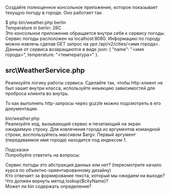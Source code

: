 Создайте полноценное консольное приложение, которое показывает текущую погоду в городе. Оно работает так:
  
$ php bin/weather.php berlin  
Temperature in berlin: 26C  
Это консольное приложение обращается внутри себя к сервису погоды. Сервис погоды расположен на localhost:8080. Информацию по городу можно извлечь сделав GET запрос на урл /api/v2/cities/<имя города>. Данные от сервиса возвращаются в виде json: { "name": "<имя города>", temperature: "<температура>" }.
  
## src\WeatherService.php  
Реализуйте логику работы сервиса. Сделайте так, чтобы http-клиент не был зашит внутри класса, используйте инъекцию зависимостей для проброса клиента во внутрь.

То как выполнять http-запросы через guzzle можно подсмотреть в его документации.  
   
bin/weather.php  
Реализуйте код, вызывающий сервис и печатающий на экран ожидаемую строку. Для извлечения города из аргументов командной строки, воспользуйтесь массивом $argv. Первый аргумент (передаваемое имя города) находится под индексом 1.
   
Подсказки  
Попробуйте ответить на вопросы:  
   
Сервис погоды это абстракция данных или нет? (пересмотрите начало курса по объектно-ориентированному дизайну)  
Кто отвечает за формирование текста, который мы ожидаем на выходе?  
Что должен вернуть метод lookup($cityName)?  
Может ли bin содержать определения?  
